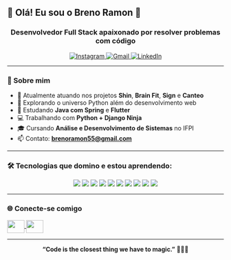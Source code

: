 ## 👋 Olá! Eu sou o Breno Ramon 🐐  
<h3 align="center">Desenvolvedor Full Stack apaixonado por resolver problemas com código</h3>

<p align="center">
  <a href="https://www.instagram.com/mynameisbreno/" target="_blank">
    <img src="https://img.shields.io/badge/Instagram-E4405F?style=for-the-badge&logo=instagram&logoColor=white" alt="Instagram" />
  </a>
  <a href="mailto:brenoramon55@gmail.com" target="_blank">
    <img src="https://img.shields.io/badge/Gmail-D14836?style=for-the-badge&logo=gmail&logoColor=white" alt="Gmail" />
  </a>
  <a href="https://www.linkedin.com/in/breno-ramon-lacerda-santos-01ab541aa/" target="_blank">
    <img src="https://img.shields.io/badge/LinkedIn-0077B5?style=for-the-badge&logo=linkedin&logoColor=white" alt="LinkedIn" />
  </a>
</p>

---

### 🚀 Sobre mim
- 💼 Atualmente atuando nos projetos **Shin**, **Brain Fit**, **Sign** e **Canteo**
- 🧪 Explorando o universo Python além do desenvolvimento web
- 🧠 Estudando **Java com Spring** e **Flutter**
- 💻 Trabalhando com **Python + Django Ninja**
- 🎓 Cursando **Análise e Desenvolvimento de Sistemas** no IFPI
- 📫 Contato: **brenoramon55@gmail.com**

---

### 🛠️ Tecnologias que domino e estou aprendendo:

<div align="center">
  <img src="https://img.shields.io/badge/Next.js-000000?style=for-the-badge&logo=nextdotjs&logoColor=white" />
  <img src="https://img.shields.io/badge/JavaScript-F7DF1E?style=for-the-badge&logo=javascript&logoColor=black" />
  <img src="https://img.shields.io/badge/TypeScript-007ACC?style=for-the-badge&logo=typescript&logoColor=white" />
  <img src="https://img.shields.io/badge/React-20232A?style=for-the-badge&logo=react&logoColor=61DAFB" />
  <img src="https://img.shields.io/badge/Node.js-43853D?style=for-the-badge&logo=node.js&logoColor=white" />
  <img src="https://img.shields.io/badge/Python-3776AB?style=for-the-badge&logo=python&logoColor=white" />
  <img src="https://img.shields.io/badge/Django-092E20?style=for-the-badge&logo=django&logoColor=white" />
  <img src="https://img.shields.io/badge/Java-007396?style=for-the-badge&logo=java&logoColor=white" />
  <img src="https://img.shields.io/badge/Spring-6DB33F?style=for-the-badge&logo=spring&logoColor=white" />
  <img src="https://img.shields.io/badge/Flutter-02569B?style=for-the-badge&logo=flutter&logoColor=white" />
</div>

---

### 🌐 Conecte-se comigo

<p>
  <a href="https://www.linkedin.com/in/breno-ramon-lacerda-santos-01ab541aa/" target="_blank">
    <img align="center" src="https://raw.githubusercontent.com/rahuldkjain/github-profile-readme-generator/master/src/images/icons/Social/linked-in-alt.svg" height="30" width="40" />
  </a>
  <a href="https://www.instagram.com/mynameisbreno/" target="_blank">
    <img align="center" src="https://raw.githubusercontent.com/rahuldkjain/github-profile-readme-generator/master/src/images/icons/Social/instagram.svg" height="30" width="40" />
  </a>
</p>

---

<div align="center">
  <strong>“Code is the closest thing we have to magic.”</strong> 🧙‍♂️✨
</div>
